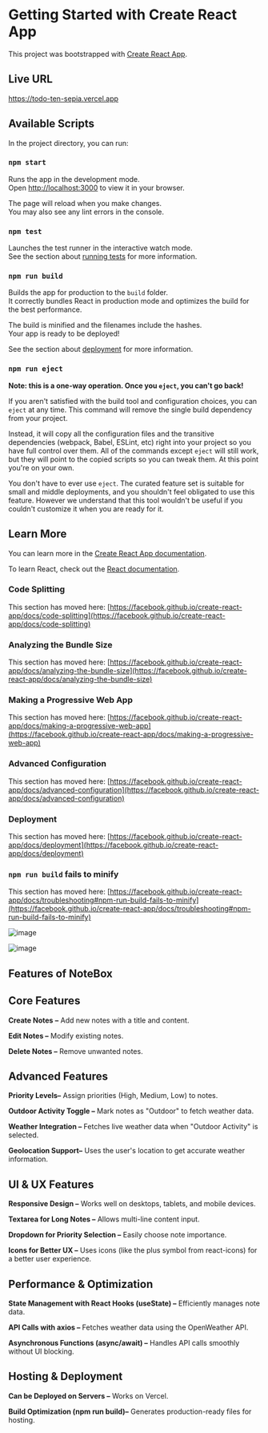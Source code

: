 # Getting Started with Create React App

This project was bootstrapped with [Create React App](https://github.com/facebook/create-react-app).

## Live URL
https://todo-ten-sepia.vercel.app

## Available Scripts

In the project directory, you can run:

### `npm start`

Runs the app in the development mode.\
Open [http://localhost:3000](http://localhost:3000) to view it in your browser.

The page will reload when you make changes.\
You may also see any lint errors in the console.

### `npm test`

Launches the test runner in the interactive watch mode.\
See the section about [running tests](https://facebook.github.io/create-react-app/docs/running-tests) for more information.

### `npm run build`

Builds the app for production to the `build` folder.\
It correctly bundles React in production mode and optimizes the build for the best performance.

The build is minified and the filenames include the hashes.\
Your app is ready to be deployed!

See the section about [deployment](https://facebook.github.io/create-react-app/docs/deployment) for more information.

### `npm run eject`

**Note: this is a one-way operation. Once you `eject`, you can't go back!**

If you aren't satisfied with the build tool and configuration choices, you can `eject` at any time. This command will remove the single build dependency from your project.

Instead, it will copy all the configuration files and the transitive dependencies (webpack, Babel, ESLint, etc) right into your project so you have full control over them. All of the commands except `eject` will still work, but they will point to the copied scripts so you can tweak them. At this point you're on your own.

You don't have to ever use `eject`. The curated feature set is suitable for small and middle deployments, and you shouldn't feel obligated to use this feature. However we understand that this tool wouldn't be useful if you couldn't customize it when you are ready for it.

## Learn More

You can learn more in the [Create React App documentation](https://facebook.github.io/create-react-app/docs/getting-started).

To learn React, check out the [React documentation](https://reactjs.org/).

### Code Splitting

This section has moved here: [https://facebook.github.io/create-react-app/docs/code-splitting](https://facebook.github.io/create-react-app/docs/code-splitting)

### Analyzing the Bundle Size

This section has moved here: [https://facebook.github.io/create-react-app/docs/analyzing-the-bundle-size](https://facebook.github.io/create-react-app/docs/analyzing-the-bundle-size)

### Making a Progressive Web App

This section has moved here: [https://facebook.github.io/create-react-app/docs/making-a-progressive-web-app](https://facebook.github.io/create-react-app/docs/making-a-progressive-web-app)

### Advanced Configuration

This section has moved here: [https://facebook.github.io/create-react-app/docs/advanced-configuration](https://facebook.github.io/create-react-app/docs/advanced-configuration)

### Deployment

This section has moved here: [https://facebook.github.io/create-react-app/docs/deployment](https://facebook.github.io/create-react-app/docs/deployment)

### `npm run build` fails to minify

This section has moved here: [https://facebook.github.io/create-react-app/docs/troubleshooting#npm-run-build-fails-to-minify](https://facebook.github.io/create-react-app/docs/troubleshooting#npm-run-build-fails-to-minify)


![image](https://github.com/user-attachments/assets/67b27b04-3c30-4ec3-931a-5dc453e8c95a)

![image](https://github.com/user-attachments/assets/3404847a-6adf-48d3-8614-23c6b4884ce9)


## Features of NoteBox


## Core Features


**Create Notes** **–** Add new notes with a title and content.


**Edit Notes –** Modify existing notes.


**Delete Notes –** Remove unwanted notes.



## Advanced Features


**Priority Levels–** Assign priorities (High, Medium, Low) to notes.


**Outdoor Activity Toggle –** Mark notes as "Outdoor" to fetch weather data.


**Weather Integration –** Fetches live weather data when "Outdoor Activity" is selected.


**Geolocation Support–** Uses the user's location to get accurate weather information.


## UI & UX Features


**Responsive Design –** Works well on desktops, tablets, and mobile devices.


**Textarea for Long Notes –** Allows multi-line content input.


**Dropdown for Priority Selection –** Easily choose note importance.


**Icons for Better UX –** Uses icons (like the plus symbol from react-icons) for a better user experience.


## Performance & Optimization


**State Management with React Hooks (useState) –** Efficiently manages note data.


**API Calls with axios –** Fetches weather data using the OpenWeather API.


**Asynchronous Functions (async/await) –** Handles API calls smoothly without UI blocking.


## Hosting & Deployment


**Can be Deployed on Servers –** Works on Vercel.


**Build Optimization (npm run build)–** Generates production-ready files for hosting.


